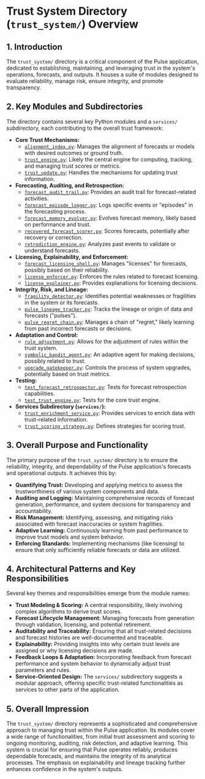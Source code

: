 # Trust System Directory (`trust_system/`) Overview

## 1. Introduction

The `trust_system/` directory is a critical component of the Pulse application, dedicated to establishing, maintaining, and leveraging trust in the system's operations, forecasts, and outputs. It houses a suite of modules designed to evaluate reliability, manage risk, ensure integrity, and promote transparency.

## 2. Key Modules and Subdirectories

The directory contains several key Python modules and a `services/` subdirectory, each contributing to the overall trust framework:

*   **Core Trust Mechanisms:**
    *   [`alignment_index.py`](trust_system/alignment_index.py): Manages the alignment of forecasts or models with desired outcomes or ground truth.
    *   [`trust_engine.py`](trust_system/trust_engine.py): Likely the central engine for computing, tracking, and managing trust scores or metrics.
    *   [`trust_update.py`](trust_system/trust_update.py): Handles the mechanisms for updating trust information.
*   **Forecasting, Auditing, and Retrospection:**
    *   [`forecast_audit_trail.py`](trust_system/forecast_audit_trail.py): Provides an audit trail for forecast-related activities.
    *   [`forecast_episode_logger.py`](trust_system/forecast_episode_logger.py): Logs specific events or "episodes" in the forecasting process.
    *   [`forecast_memory_evolver.py`](trust_system/forecast_memory_evolver.py): Evolves forecast memory, likely based on performance and trust.
    *   [`recovered_forecast_scorer.py`](trust_system/recovered_forecast_scorer.py): Scores forecasts, potentially after recovery or correction.
    *   [`retrodiction_engine.py`](trust_system/retrodiction_engine.py): Analyzes past events to validate or understand forecasts.
*   **Licensing, Explainability, and Enforcement:**
    *   [`forecast_licensing_shell.py`](trust_system/forecast_licensing_shell.py): Manages "licenses" for forecasts, possibly based on their reliability.
    *   [`license_enforcer.py`](trust_system/license_enforcer.py): Enforces the rules related to forecast licensing.
    *   [`license_explainer.py`](trust_system/license_explainer.py): Provides explanations for licensing decisions.
*   **Integrity, Risk, and Lineage:**
    *   [`fragility_detector.py`](trust_system/fragility_detector.py): Identifies potential weaknesses or fragilities in the system or its forecasts.
    *   [`pulse_lineage_tracker.py`](trust_system/pulse_lineage_tracker.py): Tracks the lineage or origin of data and forecasts ("pulses").
    *   [`pulse_regret_chain.py`](trust_system/pulse_regret_chain.py): Manages a chain of "regret," likely learning from past incorrect forecasts or decisions.
*   **Adaptation and Control:**
    *   [`rule_adjustment.py`](trust_system/rule_adjustment.py): Allows for the adjustment of rules within the trust system.
    *   [`symbolic_bandit_agent.py`](trust_system/symbolic_bandit_agent.py): An adaptive agent for making decisions, possibly related to trust.
    *   [`upgrade_gatekeeper.py`](trust_system/upgrade_gatekeeper.py): Controls the process of system upgrades, potentially based on trust metrics.
*   **Testing:**
    *   [`test_forecast_retrospector.py`](trust_system/test_forecast_retrospector.py): Tests for forecast retrospection capabilities.
    *   [`test_trust_engine.py`](trust_system/test_trust_engine.py): Tests for the core trust engine.
*   **Services Subdirectory (`services/`):**
    *   [`trust_enrichment_service.py`](trust_system/services/trust_enrichment_service.py): Provides services to enrich data with trust-related information.
    *   [`trust_scoring_strategy.py`](trust_system/services/trust_scoring_strategy.py): Defines strategies for scoring trust.

## 3. Overall Purpose and Functionality

The primary purpose of the `trust_system/` directory is to ensure the reliability, integrity, and dependability of the Pulse application's forecasts and operational outputs. It achieves this by:

*   **Quantifying Trust:** Developing and applying metrics to assess the trustworthiness of various system components and data.
*   **Auditing and Logging:** Maintaining comprehensive records of forecast generation, performance, and system decisions for transparency and accountability.
*   **Risk Management:** Identifying, assessing, and mitigating risks associated with forecast inaccuracies or system fragilities.
*   **Adaptive Learning:** Continuously learning from past performance to improve trust models and system behavior.
*   **Enforcing Standards:** Implementing mechanisms (like licensing) to ensure that only sufficiently reliable forecasts or data are utilized.

## 4. Architectural Patterns and Key Responsibilities

Several key themes and responsibilities emerge from the module names:

*   **Trust Modeling & Scoring:** A central responsibility, likely involving complex algorithms to derive trust scores.
*   **Forecast Lifecycle Management:** Managing forecasts from generation through validation, licensing, and potential retirement.
*   **Auditability and Traceability:** Ensuring that all trust-related decisions and forecast histories are well-documented and traceable.
*   **Explainability:** Providing insights into why certain trust levels are assigned or why licensing decisions are made.
*   **Feedback Loops & Adaptation:** Incorporating feedback from forecast performance and system behavior to dynamically adjust trust parameters and rules.
*   **Service-Oriented Design:** The `services/` subdirectory suggests a modular approach, offering specific trust-related functionalities as services to other parts of the application.

## 5. Overall Impression

The `trust_system/` directory represents a sophisticated and comprehensive approach to managing trust within the Pulse application. Its modules cover a wide range of functionalities, from initial trust assessment and scoring to ongoing monitoring, auditing, risk detection, and adaptive learning. This system is crucial for ensuring that Pulse operates reliably, produces dependable forecasts, and maintains the integrity of its analytical processes. The emphasis on explainability and lineage tracking further enhances confidence in the system's outputs.